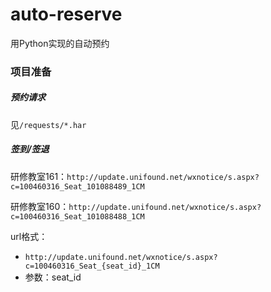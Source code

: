 # auto-reserve
用Python实现的自动预约

### 项目准备

##### 预约请求

见`/requests/*.har`

##### 签到/签退

研修教室161：`http://update.unifound.net/wxnotice/s.aspx?c=100460316_Seat_101088489_1CM`

研修教室160：`http://update.unifound.net/wxnotice/s.aspx?c=100460316_Seat_101088488_1CM`

url格式：

- `http://update.unifound.net/wxnotice/s.aspx?c=100460316_Seat_{seat_id}_1CM`
- 参数：seat_id